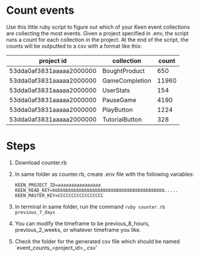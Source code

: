 # Count events 
Use this little ruby script to figure out which of your Keen event collections are collecting the most events.
Given a project specified in .env, the script runs a count for each collection in the project. 
At the end of the script, the counts will be outputted to a csv with a format like this:

project id | collection | count
--- | --- | ---
53dda0af3831aaaaa2000000 | BoughtProduct | 650
53dda0af3831aaaaa2000000 | GameCompletion | 11960
53dda0af3831aaaaa2000000 | UserStats | 154
53dda0af3831aaaaa2000000 | PauseGame | 4190
53dda0af3831aaaaa2000000 | PlayButton | 1224
53dda0af3831aaaaa2000000 | TutorialButton | 328


# Steps
1. Download counter.rb
2. In same folder as counter.rb, create .env file with the following variables:
  
   ```
   KEEN_PROJECT_ID=aaaaaaaaaaaaaaaa
   KEEN_READ_KEY=bbbbbbbbbbbbbbbbbbbbbbbbbbbbbbbbbbbbbbbbbb.....
   KEEN_MASTER_KEY=CCCCCCCCCCCCCCCCC
   ```
   
3. In terminal in same folder, run the command `ruby counter.rb previous_7_days`
4. You can modify the timeframe to be previous_8_hours, previous_2_weeks, or whatever timeframe you like.
5. Check the folder for the generated csv file which should be named `event_counts_<project_id>_<timeframe>.csv'
